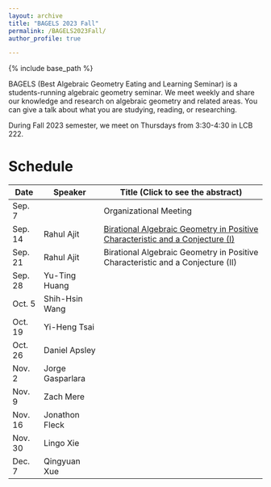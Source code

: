 ```yaml
---
layout: archive
title: "BAGELS 2023 Fall"
permalink: /BAGELS2023Fall/
author_profile: true

---
```


{% include base_path %}


BAGELS (Best Algebraic Geometry Eating and Learning Seminar) is a students-running algebraic geometry seminar. We meet weekly and share our knowledge and research on algebraic geometry and related areas. You can give a talk about what you are studying, reading, or researching. 

During Fall 2023 semester, we meet on Thursdays from 3:30-4:30 in LCB 222.

Schedule
======

| Date    | Speaker          | Title (Click to see the abstract)                                              |
|---------|------------------|--------------------------------------------------------------------------------|
| Sep. 7  |                  | Organizational Meeting                                                         |
| Sep. 14 | Rahul Ajit       | [Birational Algebraic Geometry in Positive Characteristic and a Conjecture (I)](BAGELS2023Fall/Sep14.md)  |
| Sep. 21 | Rahul Ajit       | Birational Algebraic Geometry in Positive Characteristic and a Conjecture (II) |
| Sep. 28 | Yu-Ting Huang    |                                                                                |
| Oct. 5  | Shih-Hsin Wang   |                                                                                |
| Oct. 19 | Yi-Heng Tsai     |                                                                                |
| Oct. 26 | Daniel Apsley    |                                                                                |
| Nov. 2  | Jorge Gasparlara |                                                                                |
| Nov. 9  | Zach Mere        |                                                                                |
| Nov. 16 | Jonathon Fleck   |                                                                                |
| Nov. 30 | Lingo Xie        |                                                                                |
| Dec. 7  | Qingyuan Xue     |                                                                                |
